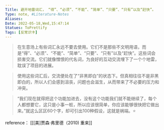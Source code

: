 ```yaml
---
Title: 避开地雷词汇， “得”、“必须”、“不能”、“简单”、“只要”、“只有”以及“赶快”。 
Type: note, #Literature-Notes 
Aliases: 
Date: 2022-05-18,Wed,15:47:14 
Statues: ToPrettify 
Tags: [反常识卡]
---
```


> 在生意场上有些词汇永远不要去使用。它们不是那些不文明用语，而是“得”、“必须”、“不能”、“简单”、“只要”、“只有”以及“赶快”。这些词会损害交流。它们就像憎恨的代名词，为良好的互动交流埋下了一个个地雷，耽误了项目的进展。

> 使用这些词汇后，交流便处在了“非黑即白”的状态下。但真相往往不是非黑即白的，所以人们会感到沮丧，问题也会滋生，从而带来了不必要的压力和冲突。

> “我们现在就得把这个功能加进去，没有这个功能我们就不能继续了，每个人都想要它，这只是小事一桩，所以应该很简单，你应该能够很快把它做出来。”就这么区区60个字，却可引出100种假设，这就是祸端。⭐️





reference：
[[[美]贾森·弗里德（2010) 重来]]
### 

